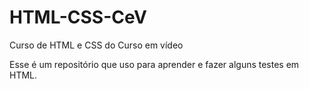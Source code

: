 # HTML-CSS-CeV
 Curso de HTML e CSS do Curso em vídeo

Esse é um repositório que uso para aprender e fazer alguns testes em HTML.
